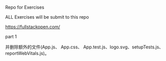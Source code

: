 Repo for Exercises

ALL Exercises will be submit to this repo

https://fullstackopen.com/

part 1 

并删除额外的文件(App.js、 App.css、 App.test.js、logo.svg、setupTests.js、reportWebVitals.js)。
